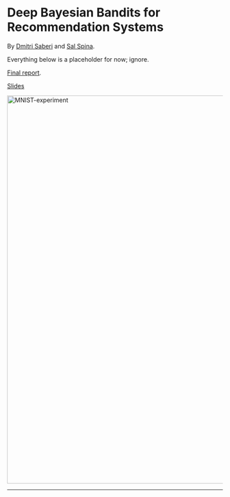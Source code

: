 # Deep Bayesian Bandits for Recommendation Systems

By [Dmitri Saberi](http://github.com/dmitrisaberi) and [Sal Spina](https://github.com/salrspina).

Everything below is a placeholder for now; ignore.

[Final report](https://arxiv.org/abs/2112.00195).

[Slides](https://probml.github.io/bandits/1)

<img width="907" alt="MNIST-experiment" src="https://user-images.githubusercontent.com/4108759/144386660-df6b83fa-992b-4de1-b5fd-f6f784bbb160.png">

-----
